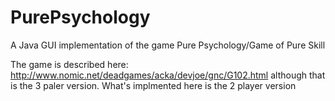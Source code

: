 # PurePsychology
A Java GUI implementation of the game Pure Psychology/Game of Pure Skill

The game is described here: http://www.nomic.net/deadgames/acka/devjoe/gnc/G102.html although that is the 3 paler version.  What's implmented here is the 2 player version

